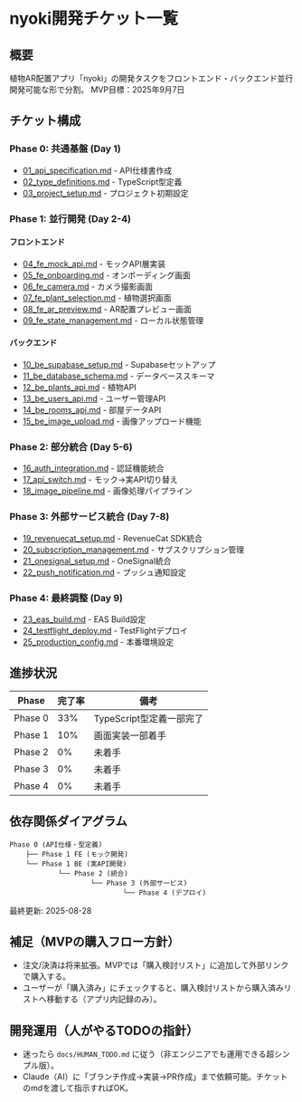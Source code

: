 # nyoki開発チケット一覧

## 概要
植物AR配置アプリ「nyoki」の開発タスクをフロントエンド・バックエンド並行開発可能な形で分割。
MVP目標：2025年9月7日

## チケット構成

### Phase 0: 共通基盤 (Day 1)
- [01_api_specification.md](01_api_specification.md) - API仕様書作成
- [02_type_definitions.md](02_type_definitions.md) - TypeScript型定義
- [03_project_setup.md](03_project_setup.md) - プロジェクト初期設定

### Phase 1: 並行開発 (Day 2-4)
#### フロントエンド
- [04_fe_mock_api.md](04_fe_mock_api.md) - モックAPI層実装
- [05_fe_onboarding.md](05_fe_onboarding.md) - オンボーディング画面
- [06_fe_camera.md](06_fe_camera.md) - カメラ撮影画面
- [07_fe_plant_selection.md](07_fe_plant_selection.md) - 植物選択画面
- [08_fe_ar_preview.md](08_fe_ar_preview.md) - AR配置プレビュー画面
- [09_fe_state_management.md](09_fe_state_management.md) - ローカル状態管理

#### バックエンド
- [10_be_supabase_setup.md](10_be_supabase_setup.md) - Supabaseセットアップ
- [11_be_database_schema.md](11_be_database_schema.md) - データベーススキーマ
- [12_be_plants_api.md](12_be_plants_api.md) - 植物API
- [13_be_users_api.md](13_be_users_api.md) - ユーザー管理API
- [14_be_rooms_api.md](14_be_rooms_api.md) - 部屋データAPI
- [15_be_image_upload.md](15_be_image_upload.md) - 画像アップロード機能

### Phase 2: 部分統合 (Day 5-6)
- [16_auth_integration.md](16_auth_integration.md) - 認証機能統合
- [17_api_switch.md](17_api_switch.md) - モック→実API切り替え
- [18_image_pipeline.md](18_image_pipeline.md) - 画像処理パイプライン

### Phase 3: 外部サービス統合 (Day 7-8)
- [19_revenuecat_setup.md](19_revenuecat_setup.md) - RevenueCat SDK統合
- [20_subscription_management.md](20_subscription_management.md) - サブスクリプション管理
- [21_onesignal_setup.md](21_onesignal_setup.md) - OneSignal統合
- [22_push_notification.md](22_push_notification.md) - プッシュ通知設定

### Phase 4: 最終調整 (Day 9)
- [23_eas_build.md](23_eas_build.md) - EAS Build設定
- [24_testflight_deploy.md](24_testflight_deploy.md) - TestFlightデプロイ
- [25_production_config.md](25_production_config.md) - 本番環境設定

## 進捗状況

| Phase | 完了率 | 備考 |
|-------|-------|------|
| Phase 0 | 33% | TypeScript型定義一部完了 |
| Phase 1 | 10% | 画面実装一部着手 |
| Phase 2 | 0% | 未着手 |
| Phase 3 | 0% | 未着手 |
| Phase 4 | 0% | 未着手 |

## 依存関係ダイアグラム
```
Phase 0 (API仕様・型定義)
    ├── Phase 1 FE (モック開発)
    └── Phase 1 BE (実API開発)
            └── Phase 2 (統合)
                    └── Phase 3 (外部サービス)
                            └── Phase 4 (デプロイ)
```

最終更新: 2025-08-28

## 補足（MVPの購入フロー方針）
- 注文/決済は将来拡張。MVPでは「購入検討リスト」に追加して外部リンクで購入する。
- ユーザーが「購入済み」にチェックすると、購入検討リストから購入済みリストへ移動する（アプリ内記録のみ）。

## 開発運用（人がやるTODOの指針）
- 迷ったら `docs/HUMAN_TODO.md` に従う（非エンジニアでも運用できる超シンプル版）。
- Claude（AI）に「ブランチ作成→実装→PR作成」まで依頼可能。チケットのmdを渡して指示すればOK。
